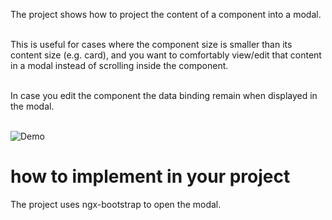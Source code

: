 The project shows how to project the content of a component into a modal.
<br/><br/>

This is useful for cases where the component size is smaller than its content size (e.g. card), 
and you want to comfortably view/edit that content in a modal instead of scrolling inside the component.
<br/><br/>

In case you edit the component the data binding remain when displayed in the modal.
<br/><br/>

![Demo](https://github.com/zohar1000/ngx-modalable/docs/assets/recording.gif "")

# how to implement in your project

The project uses ngx-bootstrap to open the modal.
